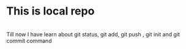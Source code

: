 # This is local repo
<br>
Till now I have learn about git status, git add, git push , git init and git commit command  